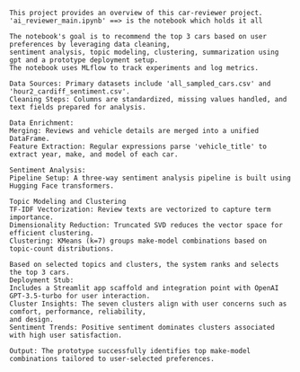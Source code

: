     This project provides an overview of this car-reviewer project.
    'ai_reviewer_main.ipynb' ==> is the notebook which holds it all
    
    The notebook's goal is to recommend the top 3 cars based on user preferences by leveraging data cleaning, 
    sentiment analysis, topic modeling, clustering, summarization using gpt and a prototype deployment setup.
    The notebook uses MLflow to track experiments and log metrics.
    
    Data Sources: Primary datasets include 'all_sampled_cars.csv' and 'hour2_cardiff_sentiment.csv'.
    Cleaning Steps: Columns are standardized, missing values handled, and text fields prepared for analysis.

    Data Enrichment:
    Merging: Reviews and vehicle details are merged into a unified DataFrame.
    Feature Extraction: Regular expressions parse 'vehicle_title' to extract year, make, and model of each car.

    Sentiment Analysis:
    Pipeline Setup: A three-way sentiment analysis pipeline is built using Hugging Face transformers.
     
    Topic Modeling and Clustering
    TF-IDF Vectorization: Review texts are vectorized to capture term importance.
    Dimensionality Reduction: Truncated SVD reduces the vector space for efficient clustering.
    Clustering: KMeans (k=7) groups make-model combinations based on topic-count distributions.
    
    Based on selected topics and clusters, the system ranks and selects the top 3 cars.
    Deployment Stub: 
    Includes a Streamlit app scaffold and integration point with OpenAI GPT-3.5-turbo for user interaction.
    Cluster Insights: The seven clusters align with user concerns such as comfort, performance, reliability, 
    and design.
    Sentiment Trends: Positive sentiment dominates clusters associated with high user satisfaction.
    
    Output: The prototype successfully identifies top make-model combinations tailored to user-selected preferences.
